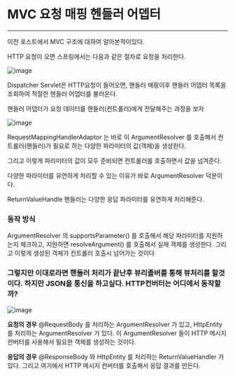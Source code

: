 

# MVC 요청 매핑 헨들러 어뎁터

---

이전 포스트에서 MVC 구조에 대하여 알아본적이있다.

HTTP 요청이 오면 스프링에서는 다음과 같은 절차로 요청을 처리한다.

![image](https://user-images.githubusercontent.com/68331041/141668684-dfe9dccc-bd8e-4fc3-ae41-5a5b4eeadf89.png)

Dispatcher Servlet은 HTTP요청이 들어오면, 핸들러 매핑이후 핸들러 어뎁터 목록을 조회하여 적절한 헨들러 어뎁터를 불러온다.

핸들러 어뎁터가 요청 데이터를 핸들러(컨트롤러)에게 전달해주는 과정을 보자

![image](https://user-images.githubusercontent.com/68331041/141668769-798a2005-3b6a-43e1-88af-43159ff50d3e.png)

RequestMappingHandlerAdaptor 는 바로 이 ArgumentResolver 를 호출해서 컨트롤러(핸들러)가 필요로 하는 다양한 파라미터의 값(객체)을 생성한다. 

그리고 이렇게 파리미터의 값이 모두 준비되면 컨트롤러를 호출하면서 값을 넘겨준다.

다양한 파라미터를 유연하게 처리할 수 있는 이유가 바로 ArgumentResolver 덕분이다.

ReturnValueHandle 핸들러는 다양한 응답 파라미터를 유연하게 처리해준다.

 

### 동작 방식
ArgumentResolver 의 supportsParameter() 를 호출해서 해당 파라미터를 지원하는지 체크하고, 지원하면 resolveArgument() 를 호출해서 실제 객체를 생성한다. 그리고 이렇게 생성된 객체가 컨트롤러 호출시 넘어가는 것이다



### 그렇지만 이대로라면 핸들러 처리가 끝난후 뷰리졸버를 통해 뷰처리를 할것이다. 하지만 JSON을 통신을 하고싶다. HTTP컨버터는 어디에서 동작할까?



![image](https://user-images.githubusercontent.com/68331041/141669143-e7b909d5-3af7-4b3f-903c-d47108f4708e.png)

**요청의 경우** @RequestBody 를 처리하는 ArgumentResolver 가 있고, HttpEntity 를 처리하는 ArgumentResolver 가 있다. 이 ArgumentResolver 들이 HTTP 메시지 컨버터를 사용해서 필요한 객체를 생성하는 것이다. 

**응답의 경우** @ResponseBody 와 HttpEntity 를 처리하는 ReturnValueHandler 가 있다. 그리고 여기에서 HTTP 메시지 컨버터를 호출해서 응답 결과를 만든다.


